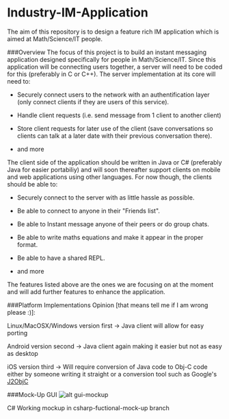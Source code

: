# Industry-IM-Application
The aim of this repository is to design a feature rich IM application which is aimed at Math/Science/IT people.

###Overview
The focus of this project is to build an instant messaging application designed specifically for people in Math/Science/IT. Since this application will be connecting users together, a server will need to be coded for this (preferably in C or C++). The server implementation at its core will need to:


-  Securely connect users to the network with an authentification layer (only connect clients if they are users of this service).

-  Handle client requests (i.e. send message from 1 client to another client)

-  Store client requests for later use of the client (save conversations so clients can talk at a later date with their previous conversation there).

-  and more


The client side of the application should be written in Java or C# (preferably Java for easier portabiliy) and will soon thereafter support clients on mobile and web applications using other languages. For now though, the clients should be able to:


-  Securely connect to the server with as little hassle as possible.

-  Be able to connect to anyone in their "Friends list".

-  Be able to Instant message anyone of their peers or do group chats.

-  Be able to write maths equations and make it appear in the proper format.

-  Be able to have a shared REPL.

-  and more


The features listed above are the ones we are focusing on at the moment and will add further features to enhance the application.

###Platform Implementations
Opinion [that means tell me if I am wrong please :)]: 

Linux/MacOSX/Windows version first -> Java client will allow for easy porting 

Android version second -> Java client again making it easier but not as easy as desktop

iOS version third -> Will require conversion of Java code to Obj-C code either by someone writing it straight or a conversion tool such as Google's [J2ObjC](https://github.com/google/j2objc)

###Mock-Up GUI
![alt gui-mockup](https://raw.github.com/qutcode/Industry-IM-Application/master/IndustryIM-MockUp.png)

C# Working mockup in csharp-fuctional-mock-up branch
